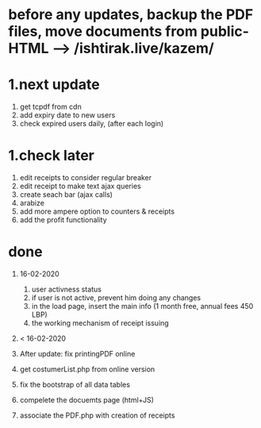 # before any updates, backup the PDF files, move documents from public-HTML --> /ishtirak.live/kazem/

# 1.next update 
 1. get tcpdf from cdn
 1. add expiry date to new users
 1. check expired users daily, (after each login)

# 1.check later
 1. edit receipts to consider regular breaker
 1. edit receipt to make text ajax queries 
 1. create seach bar (ajax calls)
 1. arabize
 1. add more ampere option to counters & receipts
 1. add the profit functionality





# done
1. 16-02-2020
   1. user activness status
   1. if user is not active, prevent him doing any changes
   1. in the load page, insert the main info (1 month free, annual fees 450 LBP)
   1. the working mechanism of receipt issuing 

1. < 16-02-2020
 1. After update: fix printingPDF online
 1. get costumerList.php from online version
 1. fix the bootstrap of all data tables
 1. compelete the docuemts page (html+JS)
 1. associate the PDF.php with creation of receipts